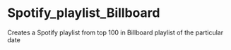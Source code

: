 # Spotify_playlist_Billboard
Creates a Spotify playlist from top 100 in Billboard playlist of the particular date
